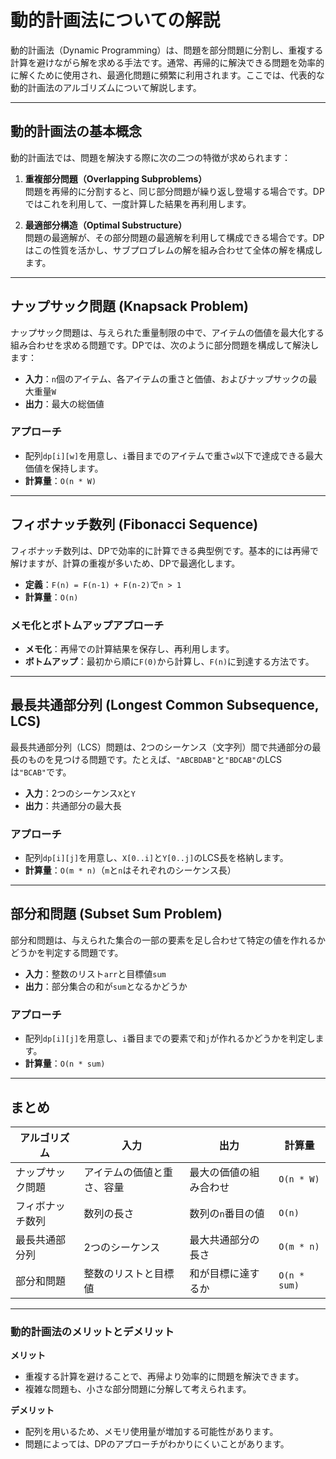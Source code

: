 # 動的計画法についての解説

動的計画法（Dynamic Programming）は、問題を部分問題に分割し、重複する計算を避けながら解を求める手法です。通常、再帰的に解決できる問題を効率的に解くために使用され、最適化問題に頻繁に利用されます。ここでは、代表的な動的計画法のアルゴリズムについて解説します。

---

## 動的計画法の基本概念

動的計画法では、問題を解決する際に次の二つの特徴が求められます：

1. **重複部分問題（Overlapping Subproblems）**  
   問題を再帰的に分割すると、同じ部分問題が繰り返し登場する場合です。DPではこれを利用して、一度計算した結果を再利用します。

2. **最適部分構造（Optimal Substructure）**  
   問題の最適解が、その部分問題の最適解を利用して構成できる場合です。DPはこの性質を活かし、サブプロブレムの解を組み合わせて全体の解を構成します。

---

## ナップサック問題 (Knapsack Problem)

ナップサック問題は、与えられた重量制限の中で、アイテムの価値を最大化する組み合わせを求める問題です。DPでは、次のように部分問題を構成して解決します：

- **入力**：`n`個のアイテム、各アイテムの重さと価値、およびナップサックの最大重量`W`
- **出力**：最大の総価値

### アプローチ
- 配列`dp[i][w]`を用意し、`i`番目までのアイテムで重さ`w`以下で達成できる最大価値を保持します。
- **計算量**：`O(n * W)`

---

## フィボナッチ数列 (Fibonacci Sequence)

フィボナッチ数列は、DPで効率的に計算できる典型例です。基本的には再帰で解けますが、計算の重複が多いため、DPで最適化します。

- **定義**：`F(n) = F(n-1) + F(n-2)`で`n > 1`
- **計算量**：`O(n)`

### メモ化とボトムアップアプローチ
- **メモ化**：再帰での計算結果を保存し、再利用します。
- **ボトムアップ**：最初から順に`F(0)`から計算し、`F(n)`に到達する方法です。

---

## 最長共通部分列 (Longest Common Subsequence, LCS)

最長共通部分列（LCS）問題は、2つのシーケンス（文字列）間で共通部分の最長のものを見つける問題です。たとえば、`"ABCBDAB"`と`"BDCAB"`のLCSは`"BCAB"`です。

- **入力**：2つのシーケンス`X`と`Y`
- **出力**：共通部分の最大長

### アプローチ
- 配列`dp[i][j]`を用意し、`X[0..i]`と`Y[0..j]`のLCS長を格納します。
- **計算量**：`O(m * n)`（`m`と`n`はそれぞれのシーケンス長）

---

## 部分和問題 (Subset Sum Problem)

部分和問題は、与えられた集合の一部の要素を足し合わせて特定の値を作れるかどうかを判定する問題です。

- **入力**：整数のリスト`arr`と目標値`sum`
- **出力**：部分集合の和が`sum`となるかどうか

### アプローチ
- 配列`dp[i][j]`を用意し、`i`番目までの要素で和`j`が作れるかどうかを判定します。
- **計算量**：`O(n * sum)`

---

## まとめ

| アルゴリズム             | 入力                       | 出力               | 計算量            |
|--------------------------|----------------------------|--------------------|-------------------|
| ナップサック問題         | アイテムの価値と重さ、容量 | 最大の価値の組み合わせ | `O(n * W)`    |
| フィボナッチ数列         | 数列の長さ                 | 数列の`n`番目の値 | `O(n)`          |
| 最長共通部分列           | 2つのシーケンス            | 最大共通部分の長さ | `O(m * n)`     |
| 部分和問題               | 整数のリストと目標値       | 和が目標に達するか | `O(n * sum)`   |

---

### 動的計画法のメリットとデメリット

**メリット**
- 重複する計算を避けることで、再帰より効率的に問題を解決できます。
- 複雑な問題も、小さな部分問題に分解して考えられます。

**デメリット**
- 配列を用いるため、メモリ使用量が増加する可能性があります。
- 問題によっては、DPのアプローチがわかりにくいことがあります。